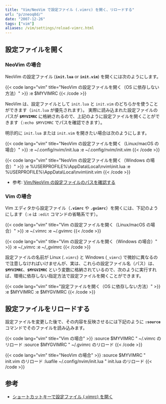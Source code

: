 ```yaml
---
title: "Vim/NeoVim で設定ファイル (.vimrc) を開く、リロードする"
url: "p/zneoq8d/"
date: "2007-12-26"
tags: ["vim"]
aliases: /vim/settings/reload-vimrc.html
---
```


設定ファイルを開く
----

### NeoVim の場合

NeoVim の設定ファイル (__`init.lua`__ or __`init.vim`__) を開くには次のようにします。

{{< code lang="vim" title="NeoVim の設定ファイルを開く（OS に依存しない方法）" >}}
:e $MYVIMRC
{{< /code >}}

NeoVim は、設定ファイルとして `init.lua` と `init.vim` のどちらかを使うことができます（`init.lua` が優先されます）。
実際に読み込まれた設定ファイルのパスが __`$MYVIMRC`__ に格納されるので、上記のように設定ファイルを開くことができます（`:echo $MYVIMRC` でパスを確認できます）。

明示的に `init.lua` または `init.vim` を開きたい場合は次のようにします。

{{< code lang="vim" title="NeoVim の設定ファイルを開く（Linux/macOS の場合）" >}}
:e ~/.config/nvim/init.lua
:e ~/.config/nvim/init.vim
{{< /code >}}

{{< code lang="vim" title="NeoVim の設定ファイルを開く（Windows の場合）" >}}
:e %USERPROFILE%\AppData\Local\nvim\init.lua
:e %USERPROFILE%\AppData\Local\nvim\init.vim
{{< /code >}}

- 参考: [Vim/NeoVim の設定ファイルのパスを確認する](/p/7mabuvq/)

### Vim の場合

Vim エディタから設定ファイル（__`.vimrc`__ や __`.gvimrc`__）を開くには、下記のようにします（`:e` は `:edit` コマンドの省略系です）。

{{< code lang="vim" title="Vim の設定ファイルを開く（Linux/macOS の場合）" >}}
:e ~/.vimrc
:e ~/.gvimrc
{{< /code >}}

{{< code lang="vim" title="Vim の設定ファイルを開く（Windows の場合）" >}}
:e ~/_vimrc
:e ~/_gvimrc
{{< /code >}}

設定ファイルの名前が Linux (`.vimrc`) と Windows (`_vimrc`) で微妙に異なるので注意しなければいけませんが、実は、これらの設定ファイル名（パス）は、__`$MYVIMRC`__、__`$MYGVIMRC`__ という変数に格納されているので、次のように実行すれば、環境に依存しない指定方法で設定ファイルを開くことができます。

{{< code lang="vim" title="設定ファイルを開く（OS に依存しない方法）" >}}
:e $MYVIMRC
:e $MYGVIMRC
{{< /code >}}


設定ファイルをリロードする
----

設定ファイルを変更した後で、その内容を反映させるには下記のように __`:source`__ コマンドでそのファイルを読み込みます。

{{< code lang="vim" title="Vim の場合" >}}
:source $MYVIMRC   " ~/.vimrc のリロード
:source $MYGVIMRC  " ~/.gvimrc のリロード
{{< /code >}}

{{< code lang="vim" title="NeoVim の場合" >}}
:source $MYVIMRC                  " init.vim のリロード
:luafile ~/.config/nvim/init.lua  " init.lua のリロード
{{< /code >}}


参考
----

- [ショートカットキーで設定ファイル (.vimrc) を開く](/p/r5fcfgk/)


